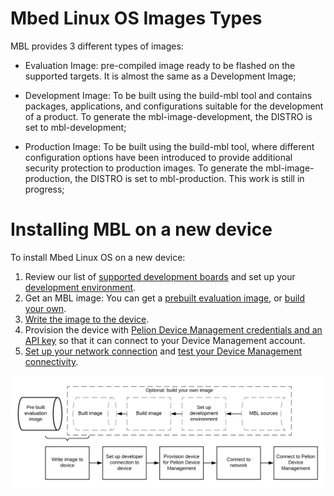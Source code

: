 # Mbed Linux OS Images Types

MBL provides 3 different types of images:

 - Evaluation Image: pre-compiled image ready to be flashed on the supported targets. It is almost the same as a Development Image;

- Development Image: To be built using the build-mbl tool and contains packages, applications, and configurations suitable for the development of a product. To generate the mbl-image-development, the DISTRO is set to mbl-development;

- Production Image: To be built using the build-mbl tool, where different configuration options have been introduced to provide additional security protection to production images. To generate the mbl-image-production, the DISTRO is set to mbl-production. This work is still in progress;


# Installing MBL on a new device

To install Mbed Linux OS on a new device:

1. Review our list of [supported development boards](../first-image/hardware.html) and set up your [development environment](../first-image/development-environment.html).
1. Get an MBL image: You can get a [prebuilt evaluation image](../first-image/downloading-an-evaluation-image.html), or [build your own](../first-image/building-a-developer-image.html).
1. [Write the image to the device](../first-image/writing-an-image-to-supported-boards.html).
1. Provision the device with [Pelion Device Management credentials and an API key](../first-image/provisioning-for-pelion-device-management.html) so that it can connect to your Device Management account.
1. [Set up your network connection](../first-image/connecting-to-a-network-and-pelion-device-management.html) and [test your Device Management connectivity](../first-image/verifying-that-the-device-is-connected-to-device-management.html).

<span class="images">![](../Figures/install_process.png)</span>
